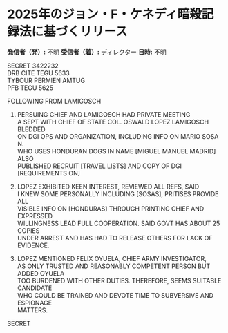 # 2025年のジョン・F・ケネディ暗殺記録法に基づくリリース

**発信者（発）:** 不明
**受信者（着）:** ディレクター
**日時:** 不明

SECRET 3422232  
DRB CITE TEGU 5633  
TYBOUR PERMIEN AMTUG  
PFB TEGU 5625  

FOLLOWING FROM LAMIGOSCH  

1. PERSUING CHIEF AND LAMIGOSCH HAD PRIVATE MEETING  
A SEPT WITH CHIEF OF STATE COL. OSWALD LOPEZ LAMIGOSCH BLEDDED  
ON DGI OPS AND ORGANIZATION, INCLUDING INFO ON MARIO SOSA N.  
WHO USES HONDURAN DOGS IN NAME [MIGUEL MANUEL MADRID] ALSO  
PUBLISHED RECRUIT [TRAVEL LISTS] AND COPY OF DGI [REQUIREMENTS ON]  

2. LOPEZ EXHIBITED KEEN INTEREST, REVIEWED ALL REFS, SAID  
I KNEW SOME PERSONALLY INCLUDING [SOSAS], PRITISES PROVIDE ALL  
VISIBLE INFO ON [HONDURAS] THROUGH PRINTING CHIEF AND EXPRESSED  
WILLINGNESS LEAD FULL COOPERATION. SAID GOVT HAS ABOUT 25 COPIES  
UNDER ARREST AND HAS HAD TO RELEASE OTHERS FOR LACK OF EVIDENCE.  

3. LOPEZ MENTIONED FELIX OYUELA, CHIEF ARMY INVESTIGATOR,  
AS ONLY TRUSTED AND REASONABLY COMPETENT PERSON BUT ADDED OYUELA  
TOO BURDENED WITH OTHER DUTIES. THEREFORE, SEEMS SUITABLE CANDIDATE  
WHO COULD BE TRAINED AND DEVOTE TIME TO SUBVERSIVE AND ESPIONAGE  
MATTERS.  

SECRET  
